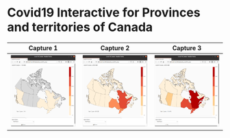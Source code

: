 # Covid19 Interactive for Provinces and territories of Canada

| Capture 1     | Capture 2     | Capture 3     |
| ------------- | ------------- | ------------- |
| ![alt-text-1](https://github.com/vicent3rod/covid19-canada-interactive-map/blob/master/captures/1.png) | ![alt-text-2](https://github.com/vicent3rod/covid19-canada-interactive-map/blob/master/captures/2.png) | ![alt-text-3](https://github.com/vicent3rod/covid19-canada-interactive-map/blob/master/captures/3.png) 



